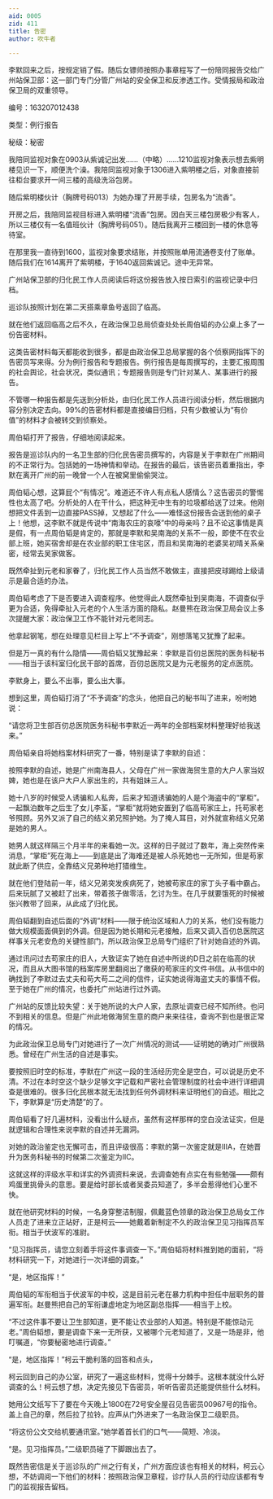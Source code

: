 ```yaml
---
aid: 0005
zid: 411
title: 告密
author: 吹牛者

---
```




  李默回来之后，按规定销了假。随后女镖师按照办事章程写了一份陪同报告交给广州站保卫部：这一部门专门分管广州站的安全保卫和反渗透工作。受情报局和政治保卫局的双重领导。

  编号：163207012438

  类型：例行报告

  秘级：秘密

  我陪同监视对象在0903从紫诚记出发……（中略）……1210监视对象表示想去紫明楼见识一下，顺便洗个澡。我陪同监视对象于1306进入紫明楼之后，对象直接前往柜台要求开一间三楼的高级洗浴包房。

  随后紫明楼伙计（胸牌号码013）为她办理了开房手续，包房名为“流香”。

  开房之后，我陪同监视目标进入紫明楼“流香”包房。因白天三楼包房极少有客人，所以三楼仅有一名值班伙计（胸牌号码051）。随后我离开三楼回到一楼的休息等待室。

  在那里我一直待到1600，监视对象要求结账，并按照账单用流通卷支付了账单。随后我们在1614离开了紫明楼，于1640返回紫诚记。途中无异常。

  广州站保卫部的归化民工作人员阅读后将这份报告放入按日索引的监视记录中归档。

  巡诊队按照计划在第二天搭乘章鱼号返回了临高。

  就在他们返回临高之后不久，在政治保卫总局侦查处处长周伯韬的办公桌上多了一份告密材料。

  这类告密材料每天都能收到很多，都是由政治保卫总局掌握的各个侦察网指挥下的告密员写来得。分为例行报告和专题报告。例行报告是每周撰写的，主要汇报周围的社会舆论，社会状况，类似通讯；专题报告则是专门针对某人、某事进行的报告。

  不管哪一种报告都是先送到分析处，由归化民工作人员进行阅读分析，然后根据内容分别决定去向。99%的告密材料都是直接编目归档，只有少数被认为“有价值”的材料才会被转交到侦察处。

  周伯韬打开了报告，仔细地阅读起来。

  报告是巡诊队内的一名卫生部的归化民告密员撰写的，内容是关于李默在广州期间的不正常行为。包括她的一场神情和举动。在报告的最后，该告密员着重指出，李默在离开广州的前一晚曾一个人在被窝里偷偷哭泣。

  周伯韬心想，这算屁个“有情况”。难道还不许人有点私人感情么？这告密员的警惕性也太高了吧。分析处的人在干什么，把这种无中生有的垃圾都给送了过来。他刚想把文件丢到一边直接PASS掉，又想起了什么——难怪这份报告会送到他的桌子上！他想，这李默不就是传说中“南海农庄的哀嚎”中的母亲吗？且不论这事情是真是假，有一点周伯韬是肯定的，那就是李默和吴南海的关系不一般，即使不在农业部上班，她买宿舍却是在农业部的职工住宅区，而且和吴南海的老婆吴初晴关系亲密，经常去吴家做客。

  既然牵扯到元老和家眷了，归化民工作人员当然不敢做主，直接把皮球踢给上级请示是最合适的办法。

  周伯韬考虑了下是否要进入调查程序。他觉得此人既然牵扯到吴南海，不调查似乎更为合适，免得牵扯入元老的个人生活方面的隐私。赵曼熊在政治保卫局会议上多次提醒大家：政治保卫工作不能针对元老同志。

  他拿起钢笔，想在处理意见栏目上写上“不予调查”，刚想落笔又犹豫了起来。

  但是万一真的有什么隐情——周伯韬又犹豫起来：李默是百仞总医院的医务科秘书——相当于该科室归化民干部的首席，百仞总医院又是为元老服务的定点医院。

  李默身上，要么不出事，要么出大事。

  想到这里，周伯韬打消了“不予调查”的念头，他把自己的秘书叫了进来，吩咐她说：

  “请您将卫生部百仞总医院医务科秘书李默近一两年的全部档案材料整理好给我送来。”

  周伯韬亲自将她档案材料研究了一番，特别是读了李默的自述：

  按照李默的自述，她是广州南海县人，父母在广州一家做海贸生意的大户人家当奴婢，她也是在该户大户人家出生的，共有姐妹三人。

  她十八岁的时候受人诱骗和人私奔，后来才知道诱骗她的人是个海盗中的“掌柜”。一起飘泊数年之后生了女儿李荃，“掌柜”就将她安置到了临高苟家庄上，托苟家老爷照顾。另外又派了自己的结义弟兄照护她。为了掩人耳目，对外就宣称结义兄弟是她的男人。

  她男人就这样隔三个月半年的来看她一次。这样的日子就过了数年，海上突然传来消息，“掌柜”死在海上——到底是出了海难还是被人杀死她也一无所知，但是苟家就此断了供应，全靠结义兄弟种地打猎维生。

  就在他们登陆前一年，结义兄弟突发疾病死了，她被苟家庄的家丁头子看中霸占。后来玩腻了又被赶了出来，带着孩子做零活，乞讨为生。在几乎就要饿死的时候被张兴教带了回来，从此成了归化民。

  周伯韬翻到自述后面的“外调”材料——限于统治区域和人力的关系，他们没有能力做大规模面面俱到的外调。但是因为她长期和元老接触，后来又调入百仞总医院这样事关元老安危的关键性部门，所以政治保卫总局专门组织了针对她自述的外调。

  通过讯问过去苟家庄的旧人，大致证实了她在自述中所说的D日之前在临高的状况，而且从大图书馆的档案库房里翻阅出了缴获的苟家庄的文件书信。从书信中的确找到了李默过去丈夫和苟大苟二之间的信件，证实她说得海盗丈夫的事情不假。至于她在广州的情况，也委托广州站进行过外调。

  广州站的反馈比较失望：关于她所说的大户人家，去原址调查已经不知所终。也问不到相关的信息。但是广州此地做海贸生意的商户来来往往，查询不到也是很正常的情况。

  为此政治保卫总局专门对她进行了一次广州情况的测试——证明她的确对广州很熟悉。曾经在广州生活的自述是事实。

  要按照旧时空的标准，李默在广州这一段的生活经历完全是空白，可以说是历史不清。不过在本时空这个缺少足够文字记载和严密社会管理制度的社会中进行详细调查是很难的。很多归化民根本就无法找到任何外调材料来证明他们的自述。相比之下，李默算是“历史清楚”的了。

  周伯韬看了好几遍材料，没看出什么疑点，虽然有这样那样的空白没法证实，但是就逻辑和合理性来说李默的自述并无漏洞。

  对她的政治鉴定也无懈可击，而且评级很高：李默的第一次鉴定就是IIIA，在她晋升为医务科秘书的时候第二次鉴定为IIC。

  这就这样的评级水平和详实的外调资料来说，去调查她有点实在有些勉强——颇有鸡蛋里挑骨头的意思。要是给时部长或者吴委员知道了，多半会惹得他们心里不快。

  就在他研究材料的时候，一名身穿整洁制服，佩戴蓝色领章的政治保卫总局女工作人员走了进来立正站好，正是柯云——她戴着新制定不久的政治保卫见习指挥员军衔。相当于伏波军的准尉。

  “见习指挥员，请您立刻着手将这件事调查一下。”周伯韬将材料推到她的面前，“将材料研究一下，对她进行一次详细的调查。”

  “是，地区指挥！”

  周伯韬的军衔相当于伏波军的中校，这是目前元老在暴力机构中担任中层职务的普遍军衔。赵曼熊把自己的军衔谦虚地定为地区副总指挥——相当于上校。

  “不过这件事不要让卫生部知道，更不能让农业部的人知道。特别是不能惊动元老。”周伯韬想，要是调查下来一无所获，又被哪个元老知道了，又是一场是非，他叮嘱道，“你要秘密地进行调查。”

  “是，地区指挥！”柯云干脆利落的回答和点头，

  柯云回到自己的办公室，研究了一遍这些材料，觉得十分棘手。这根本就没什么好调查的么！柯云想了想，决定先接见下告密员，听听告密员还能提供些什么材料。

  她用公文纸写下了要在今天晚上1800在72号安全屋召见告密员00967号的指令。盖上自己的章，然后拉了拉铃。应声从门外进来了一名政治保卫二级职员。

  “将这份公文交给机要通讯室。”她学着首长们的口气——简短、冷淡。

  “是。见习指挥员。”二级职员碰了下脚跟出去了。

  既然告密信是关于巡诊队的广州之行有关，广州方面应该也有相关的材料，柯云心想，不妨调阅一下他们的材料：按照政治保卫章程，诊疗队人员的行动应该都有专门的监视报告留档。



